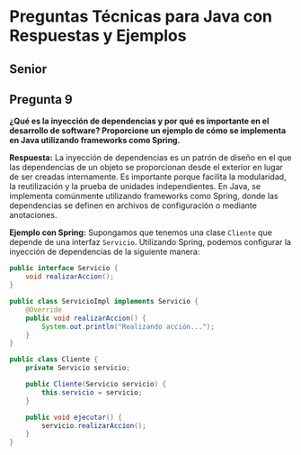 # Preguntas Técnicas para Java con Respuestas y Ejemplos

##  Senior

## Pregunta 9
**¿Qué es la inyección de dependencias y por qué es importante en el desarrollo de software? Proporcione un ejemplo de cómo se implementa en Java utilizando frameworks como Spring.**

**Respuesta:**
La inyección de dependencias es un patrón de diseño en el que las dependencias de un objeto se proporcionan desde el exterior en lugar de ser creadas internamente. Es importante porque facilita la modularidad, la reutilización y la prueba de unidades independientes. En Java, se implementa comúnmente utilizando frameworks como Spring, donde las dependencias se definen en archivos de configuración o mediante anotaciones.

**Ejemplo con Spring:**
Supongamos que tenemos una clase `Cliente` que depende de una interfaz `Servicio`. Utilizando Spring, podemos configurar la inyección de dependencias de la siguiente manera:

```java
public interface Servicio {
    void realizarAccion();
}

public class ServicioImpl implements Servicio {
    @Override
    public void realizarAccion() {
        System.out.println("Realizando acción...");
    }
}

public class Cliente {
    private Servicio servicio;

    public Cliente(Servicio servicio) {
        this.servicio = servicio;
    }

    public void ejecutar() {
        servicio.realizarAccion();
    }
}